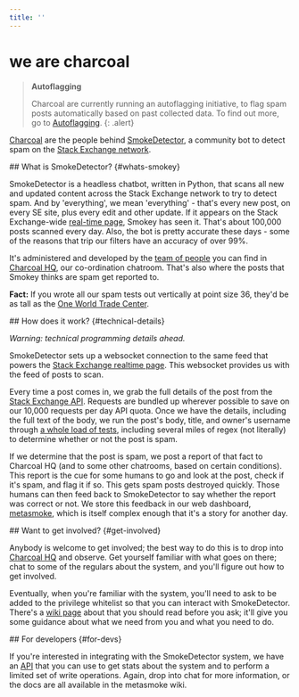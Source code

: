 ```yaml
---
title: ''
---
```


# we are charcoal

> **Autoflagging**
>
> Charcoal are currently running an autoflagging initiative, to flag spam posts automatically based on past collected data. To find out more, go to [Autoflagging](/flagging).
{: .alert}

[Charcoal](http://chat.stackexchange.com/rooms/11540) are the people behind [SmokeDetector](https://github.com/Charcoal-SE/SmokeDetector), a community bot to detect spam on the [Stack Exchange network](http://stackexchange.com).

<section>
## What is SmokeDetector? {#whats-smokey}

SmokeDetector is a headless chatbot, written in Python, that scans all new and updated content across the Stack Exchange network to try to detect spam. And by 'everything', we mean 'everything' - that's every new post, on every SE site, plus every edit and other update. If it appears on the Stack Exchange-wide [real-time page](http://stackexchange.com/questions?tab=realtime), Smokey has seen it. That's about 100,000 posts scanned every day. Also, the bot is pretty accurate these days - some of the reasons that trip our filters have an accuracy of over 99%.

It's administered and developed by the [team of people](/people) you can find in [Charcoal HQ](http://chat.stackexchange.com/rooms/11540), our co-ordination chatroom. That's also where the posts that Smokey thinks are spam get reported to.

**Fact:** If you wrote all our spam tests out vertically at point size 36, they'd be as tall as the [One World Trade Center](https://en.wikipedia.org/wiki/One_World_Trade_Center).
</section>
<section>
## How does it work? {#technical-details}

*Warning: technical programming details ahead.*

SmokeDetector sets up a websocket connection to the same feed that powers the [Stack Exchange realtime page](http://stackexchange.com/questions?tab=realtime). This websocket provides us with the feed of posts to scan.

Every time a post comes in, we grab the full details of the post from the [Stack Exchange API](https://api.stackexchange.com/docs). Requests are bundled up wherever possible to save on our 10,000 requests per day API quota. Once we have the details, including the full text of the body, we run the post's body, title, and owner's username through [a whole load of tests](https://github.com/Charcoal-SE/SmokeDetector/blob/master/findspam.py), including several miles of regex (not literally) to determine whether or not the post is spam.

If we determine that the post is spam, we post a report of that fact to Charcoal HQ (and to some other chatrooms, based on certain conditions). This report is the cue for some humans to go and look at the post, check if it's spam, and flag it if so. This gets spam posts destroyed quickly. Those humans can then feed back to SmokeDetector to say whether the report was correct or not. We store this feedback in our web dashboard, [metasmoke](https://metasmoke.erwaysoftware.com), which is itself complex enough that it's a story for another day.
</section>
<section>
## Want to get involved? {#get-involved}

Anybody is welcome to get involved; the best way to do this is to drop into [Charcoal HQ](http://chat.stackexchange.com/rooms/11540) and observe. Get yourself familiar with what goes on there; chat to some of the regulars about the system, and you'll figure out how to get involved.

Eventually, when you're familiar with the system, you'll need to ask to be added to the privilege whitelist so that you can interact with SmokeDetector. There's a [wiki page](https://github.com/Charcoal-SE/SmokeDetector/wiki/Privileges) about that you should read before you ask; it'll give you some guidance about what we need from you and what you need to do.
</section>
<section>
## For developers {#for-devs}

If you're interested in integrating with the SmokeDetector system, we have an [API](https://github.com/Charcoal-SE/metasmoke/wiki/API-Documentation) that you can use to get stats about the system and to perform a limited set of write operations. Again, drop into chat for more information, or the docs are all available in the metasmoke wiki.
</section>

